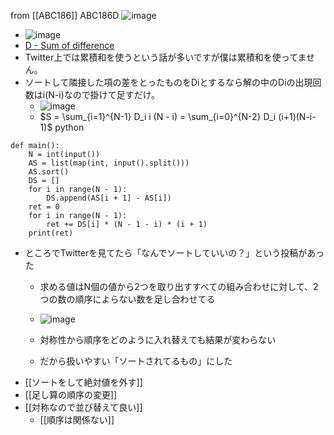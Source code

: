 
from [[ABC186]]
ABC186D
![image](https://gyazo.com/ea141db402b5efb6d1a5ec855b4fcfab/thumb/1000)
- ![image](https://gyazo.com/9ab4d650ada0faeb834057b1ca1f25ea/thumb/1000)
- [D - Sum of difference](https://atcoder.jp/contests/abc186/tasks/abc186_d)
- Twitter上では累積和を使うという話が多いですが僕は累積和を使ってません。
- ソートして隣接した項の差をとったものをDiとするなら解の中のDiの出現回数はi(N-i)なので掛けて足すだけ。
    - ![image](https://gyazo.com/ea141db402b5efb6d1a5ec855b4fcfab/thumb/1000)
    - $S = \sum_{i=1}^{N-1} D_i i (N - i) = \sum_{i=0}^{N-2} D_i (i+1)(N-i-1)$
python

```
def main():
    N = int(input())
    AS = list(map(int, input().split()))
    AS.sort()
    DS = []
    for i in range(N - 1):
        DS.append(AS[i + 1] - AS[i])
    ret = 0
    for i in range(N - 1):
        ret += DS[i] * (N - 1 - i) * (i + 1)
    print(ret)
```

- ところでTwitterを見てたら「なんでソートしていいの？」という投稿があった
    - 求める値はN個の値から2つを取り出すすべての組み合わせに対して、2つの数の順序によらない数を足し合わせてる
    - ![image](https://gyazo.com/f2f8d759d6ee863c0e635f31664dabe5/thumb/1000)

    - 対称性から順序をどのように入れ替えても結果が変わらない
    - だから扱いやすい「ソートされてるもの」にした
- [[ソートをして絶対値を外す]]
- [[足し算の順序の変更]]
- [[対称なので並び替えて良い]]
    - [[順序は関係ない]]
